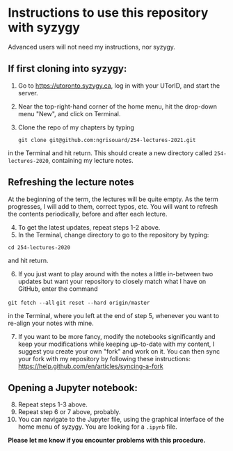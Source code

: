 # Instructions to use this repository with syzygy

Advanced users will not need my instructions, nor syzygy. 

## If first cloning into syzygy:

1. Go to https://utoronto.syzygy.ca, log in with your UTorID, and start the server.
2. Near the top-right-hand corner of the home menu, hit the drop-down menu "New", and click on Terminal.
3. Clone the repo of my chapters by typing

    `git clone git@github.com:ngrisouard/254-lectures-2021.git`

  in the Terminal and hit return. This should create a new directory called `254-lectures-2020`, containing my lecture notes.

## Refreshing the lecture notes

At the beginning of the term, the lectures will be quite empty. As the term progresses, I will add to them, correct typos, etc. You will want to refresh the contents periodically, before and after each lecture.

4. To get the latest updates, repeat steps 1-2 above.
5. In the Terminal, change directory to go to the repository by typing:

  `cd 254-lectures-2020`

  and hit return.

6. If you just want to play around with the notes a little in-between two updates but want your repository to closely match what I have on GitHub, enter the command

  `git fetch --all`
  `git reset --hard origin/master`

  in the Terminal, where you left at the end of step 5, whenever you want to re-align your notes with mine.

7. If you want to be more fancy, modify the notebooks significantly and keep your modifications while keeping up-to-date with my content, I suggest you create your own "fork" and work on it. You can then sync your fork with my repository by following these instructions: https://help.github.com/en/articles/syncing-a-fork

## Opening a Jupyter notebook:

8. Repeat steps 1-3 above.
9. Repeat step 6 or 7 above, probably.
10. You can navigate to the Jupyter file, using the graphical interface of the home menu of syzygy. You are looking for a `.ipynb` file.

**Please let me know if you encounter problems with this procedure.**
